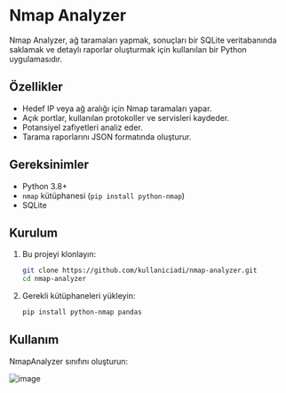 # Nmap Analyzer

Nmap Analyzer, ağ taramaları yapmak, sonuçları bir SQLite veritabanında saklamak ve detaylı raporlar oluşturmak için kullanılan bir Python uygulamasıdır.

## Özellikler
- Hedef IP veya ağ aralığı için Nmap taramaları yapar.
- Açık portlar, kullanılan protokoller ve servisleri kaydeder.
- Potansiyel zafiyetleri analiz eder.
- Tarama raporlarını JSON formatında oluşturur.

## Gereksinimler
- Python 3.8+
- `nmap` kütüphanesi (`pip install python-nmap`)
- SQLite

## Kurulum
1. Bu projeyi klonlayın:
   ```bash
   git clone https://github.com/kullaniciadi/nmap-analyzer.git
   cd nmap-analyzer

2. Gerekli kütüphaneleri yükleyin:
   ```bash
   pip install python-nmap pandas

## Kullanım

NmapAnalyzer sınıfını oluşturun:

![image](https://github.com/user-attachments/assets/45c5e38c-10f2-4564-af0b-03641d24140e)




